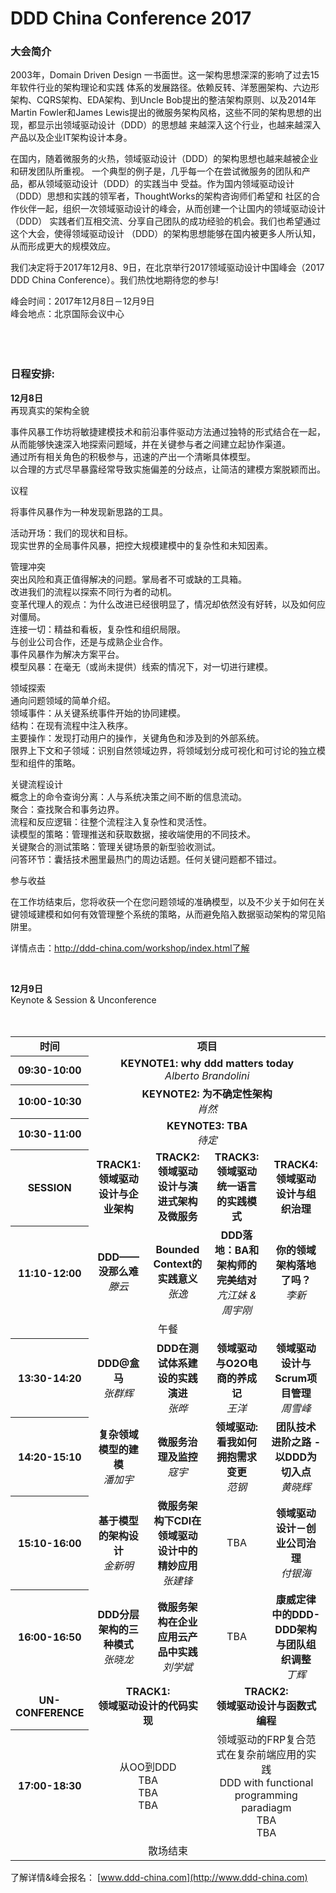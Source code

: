 # DDD China Conference 2017

### 大会简介

2003年，Domain Driven Design 一书面世。这一架构思想深深的影响了过去15年软件行业的架构理论和实践 体系的发展路径。依赖反转、洋葱圈架构、六边形架构、CQRS架构、EDA架构、到Uncle Bob提出的整洁架构原则、以及2014年 Martin Fowler和James Lewis提出的微服务架构风格，这些不同的架构思想的出现，都显示出领域驱动设计（DDD）的思想越 来越深入这个行业，也越来越深入产品以及企业IT架构设计本身。

在国内，随着微服务的火热，领域驱动设计（DDD）的架构思想也越来越被企业和研发团队所重视。 一个典型的例子是，几乎每一个在尝试微服务的团队和产品，都从领域驱动设计（DDD）的实践当中 受益。作为国内领域驱动设计（DDD）思想和实践的领军者，ThoughtWorks的架构咨询师们希望和 社区的合作伙伴一起，组织一次领域驱动设计的峰会，从而创建一个让国内的领域驱动设计（DDD） 实践者们互相交流、分享自己团队的成功经验的机会。我们也希望通过这个大会，使得领域驱动设计 （DDD）的架构思想能够在国内被更多人所认知，从而形成更大的规模效应。

我们决定将于2017年12月8、9日，在北京举行2017领域驱动设计中国峰会（2017 DDD China Conference）。我们热忱地期待您的参与!

峰会时间：2017年12月8日－12月9日  
峰会地点：北京国际会议中心<br>
<br>
<br>
<br>

### 日程安排:

**12月8日**<br>
再现真实的架构全貌  
 
事件风暴工作坊将敏捷建模技术和前沿事件驱动方法通过独特的形式结合在一起，从而能够快速深入地探索问题域，并在关键参与者之间建立起协作渠道。  
通过所有相关角色的积极参与，迅速的产出一个清晰具体模型。  
以合理的方式尽早暴露经常导致实施偏差的分歧点，让简洁的建模方案脱颖而出。  
                                	
议程  
  
将事件风暴作为一种发现新思路的工具。  
  
活动开场：我们的现状和目标。  
现实世界的全局事件风暴，把控大规模建模中的复杂性和未知因素。  
  
管理冲突  
突出风险和真正值得解决的问题。掌局者不可或缺的工具箱。  
改进我们的流程以探索不同行为者的动机。  
变革代理人的观点：为什么改进已经很明显了，情况却依然没有好转，以及如何应对僵局。  
连接一切：精益和看板，复杂性和组织局限。  
与创业公司合作，还是与成熟企业合作。  
事件风暴作为解决方案平台。  
模型风暴：在毫无（或尚未提供）线索的情况下，对一切进行建模。  
  
领域探索  
通向问题领域的简单介绍。  
领域事件：从关键系统事件开始的协同建模。  
结构：在现有流程中注入秩序。  
主要操作：发现打动用户的操作，关键角色和涉及到的外部系统。  
限界上下文和子领域：识别自然领域边界，将领域划分成可视化和可讨论的独立模型和组件的策略。  
  
关键流程设计  
概念上的命令查询分离：人与系统决策之间不断的信息流动。  
聚合：查找聚合和事务边界。  
流程和反应逻辑：往整个流程注入复杂性和灵活性。  
读模型的策略：管理推送和获取数据，接收端使用的不同技术。  
关键聚合的测试策略：管理关键场景的新型验收测试。  
问答环节：囊括技术圈里最热门的周边话题。任何关键问题都不错过。  
  
  
参与收益  
  
在工作坊结束后，您将收获一个在您问题领域的准确模型，以及不少关于如何在关键领域建模和如何有效管理整个系统的策略，从而避免陷入数据驱动架构的常见陷阱里。  
  
详情点击：http://ddd-china.com/workshop/index.html了解  

<br>

**12月9日**<br>
Keynote & Session & Unconference
<br>
<br>
<br>

<table>
  <tr>
    <td align="center"><b>时间</b></td>
    <td colspan="4" align="center"><b>项目</b></td>
  </tr>
  <tr>
    <th>09:30-10:00</th>
    <td colspan="4" align="center"><b>KEYNOTE1: why ddd matters today</b><br>
      <i>Alberto Brandolini</i></td>
  </tr>
  <tr>
    <th>10:00-10:30</th>
    <td colspan="4" align="center"><b>KEYNOTE2: 为不确定性架构</b><br>
      <i>肖然</i>
  </tr>
  <tr>
    <th>10:30-11:00</th>
    <td colspan="4" align="center"><b>KEYNOTE3: TBA</b><br>
      <i>待定</i></td>
  </tr>
  <tr>
    <th>SESSION</th>
    <td align="center" width="22%"><b>TRACK1: <br>领域驱动设计与企业架构</b></td>
    <td align="center" width="22%"><b>TRACK2: <br>领域驱动设计与演进式架构及微服务</b></td>
    <td align="center" width="22%"><b>TRACK3: <br>领域驱动统一语言的实践模式</b></td>
    <td align="center" width="22%"><b>TRACK4: <br>领域驱动设计与组织治理</b></td>
  </tr>
  <tr>
    <th>11:10-12:00</th>
    <td align="center">
      <b>DDD——没那么难</b><br>
      <i>滕云</i>
    </td>
    <td align="center">
      <b>Bounded Context的实践意义</b><br>
      <i>张逸</i>
    </td>
    <td align="center">
      <b>DDD落地：BA和架构师的完美结对</b><br>
      <i>亢江妹 & 周宇刚</i><br>
    </td>
    <td align="center">
      <b>你的领域架构落地了吗？</b><br>
      <i>李新</i>
    </td>
  </tr>
  <tr>
    <td colspan="5" align="center">午餐</td>
  </tr>
  <tr>
    <th>13:30-14:20</th>
    <td align="center">
      <b>DDD@盒马</b><br>
      <i>张群辉</i></td>
    <td align="center">
      <b>DDD在测试体系建设的实践演进</b><br>
      <i>张晔</i>
    </td>
    <td align="center">
      <b>领域驱动与O2O电商的养成记</b><br>
      <i>王洋</i>
    </td>
    <td align="center">
      <b>领域驱动设计与Scrum项目管理</b><br>
      <i>周雪峰</i></td>
  </tr>

  <tr>
    <th>14:20-15:10</th>
    <td align="center">
      <b>复杂领域模型的建模</b><br>
      <i>潘加宇</i>
    </td>
    <td align="center">
      <b>微服务治理及监控</b><br>
      <i>寇宇</i>
    </td>
    <td align="center">
      <b>领域驱动:看我如何拥抱需求变更</b><br>
      <i>范钢</i>
    </td>
    <td align="center">
      <b>团队技术进阶之路 - 以DDD为切入点</b><br>
      <i>黄晓辉</i>
    </td>
  </tr>

  <tr>
    <th>15:10-16:00</th>
    <td align="center">
      <b>基于模型的架构设计</b><br>
      <i>金新明</i>
    </td>
    <td align="center">
      <b>微服务架构下CDI在领域驱动设计中的精妙应用</b><br>
      <i>张建锋</i>
    </td>
    <td align="center">
      TBA
    </td>
    <td align="center">
      <b>领域驱动设计－创业公司治理</b><br>
      <i>付银海</i>
    </td>
  </tr>

  <tr>
    <th>16:00-16:50</th>
    <td align="center">
      <b>DDD分层架构的三种模式</b><br>
      <i>张晓龙</i>
    </td>
    <td align="center">
      <b>微服务架构在企业应用云产品中实践</b><br>
      <i>刘学斌</i>
    </td>
    <td align="center">TBA</td>
    <td align="center">
      <b>康威定律中的DDD-DDD架构与团队组织调整</b><br>
      <i>丁辉</i>
    </td>
  </tr>

  <tr>
    <td align="center"><b>UN-CONFERENCE</b></td>
    <td colspan="2" align="center">
      <b>TRACK1:<br>
      领域驱动设计的代码实现</b>
    </td>
    <td colspan="2" align="center">
      <b>TRACK2:<br>
      领域驱动设计与函数式编程</b>
      </td>
  </tr>

  <tr>
    <th>17:00-18:30</th>
    <td colspan="2" align="center">
      从OO到DDD<br>
      TBA<br>
      TBA<br>
      TBA
		</td>
    <td colspan="2" align="center">
      领域驱动的FRP复合范式在复杂前端应用的实践<br>
	    DDD with functional programming paradiagm<br>
      TBA<br>
      TBA
    </td>
  </tr>
  <tr>
    <td colspan="5" align="center">散场结束</td>
  </tr>
</table>

了解详情&峰会报名： [www.ddd-china.com](http://www.ddd-china.com)  

